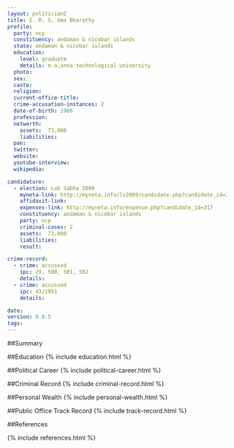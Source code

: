 ```yaml
---
layout: politician2
title: I. R. S. Uma Bharathy
profile: 
  party: ncp
  constituency: andaman & nicobar islands
  state: andaman & nicobar islands
  education: 
    level: graduate
    details: m.a,anna technological university
  photo: 
  sex: 
  caste: 
  religion: 
  current-office-title: 
  crime-accusation-instances: 2
  date-of-birth: 1966
  profession: 
  networth: 
    assets:  73,000
    liabilities: 
  pan: 
  twitter: 
  website: 
  youtube-interview: 
  wikipedia: 

candidature: 
  - election: Lok Sabha 2009
    myneta-link: http://myneta.info/ls2009/candidate.php?candidate_id=317
    affidavit-link: 
    expenses-link: http://myneta.info/expense.php?candidate_id=317
    constituency: andaman & nicobar islands 
    party: ncp
    criminal-cases: 2
    assets:  73,000
    liabilities: 
    result:  

crime-record: 
  - crime: accussed
    ipc: 29, 500, 501, 502
    details:    
  - crime: accussed
    ipc: 43/1951
    details:    

date: 
version: 0.0.5
tags: 
---
```

##Summary


##Education
{% include education.html %}


##Political Career
{% include political-career.html %}


##Criminal Record
{% include criminal-record.html %}


##Personal Wealth
{% include personal-wealth.html %}


##Public Office Track Record
{% include track-record.html %}


##References


{% include references.html %}